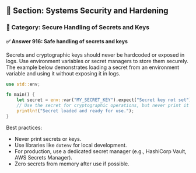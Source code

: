 ## 📘 Section: Systems Security and Hardening
### 🔹 Category: Secure Handling of Secrets and Keys
#### ✅ Answer 916: Safe handling of secrets and keys

Secrets and cryptographic keys should never be hardcoded or exposed in logs. Use environment variables or secret managers to store them securely. The example below demonstrates loading a secret from an environment variable and using it without exposing it in logs.

```rust
use std::env;

fn main() {
    let secret = env::var("MY_SECRET_KEY").expect("Secret key not set");
    // Use the secret for cryptographic operations, but never print it
    println!("Secret loaded and ready for use.");
}
```

Best practices:
- Never print secrets or keys.
- Use libraries like `dotenv` for local development.
- For production, use a dedicated secret manager (e.g., HashiCorp Vault, AWS Secrets Manager).
- Zero secrets from memory after use if possible.

